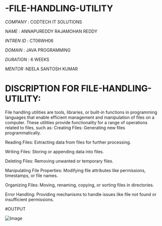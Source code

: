 # -FILE-HANDLING-UTILITY

*COMPANY* : CODTECH IT SOLUTIONS

*NAME* : ANNAPUREDDY RAJAMOHAN REDDY

*INTREN ID* : CT06WH06

*DOMAIN* : JAVA PROGRAMMING

*DURATION* : 6 WEEKS

*MENTOR* :NEELA SANTOSH KUMAR

# DISCRIPTION FOR FILE-HANDLING-UTILITY:

File handling utilities are tools, libraries, or built-in functions in programming languages that enable efficient management and manipulation of files on a computer. These utilities provide functionality for a range of operations related to files, such as:
Creating Files: Generating new files programmatically.

Reading Files: Extracting data from files for further processing.

Writing Files: Storing or appending data into files.

Deleting Files: Removing unwanted or temporary files.

Manipulating File Properties: Modifying file attributes like permissions, timestamps, or file names.

Organizing Files: Moving, renaming, copying, or sorting files in directories.

Error Handling: Providing mechanisms to handle issues like file not found or insufficient permissions.

#OUTPUT

![Image](https://github.com/user-attachments/assets/5d7a2fd3-ba21-423b-aa31-c9277583a260)

